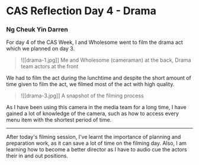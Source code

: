 # CAS Reflection Day 4 - Drama
### Ng Cheuk Yin Darren

For day 4 of the CAS Week, I and Wholesome went to film the drama act which we planned on day 3.
> ![[drama-1.jpg]]
> Me and Wholesome (cameraman) at the back, Drama team actors at the front

We had to film the act during the lunchtime and despite the short amount of time given to film the act, we filmed most of the act with high quality.
>![[drama-3.jpg]]
>A snapshot of the filming process

As I have been using this camera in the media team for a long time, I have gained a lot of knowledge of the camera, such as how to access every menu item with the shortest period of time. 

---

After today's filming session, I've learnt the importance of planning and preparation work, as it can save a lot of time on the filming day.
Also, I am learning how to become a better director as I have to audio cue the actors their in and out positions.